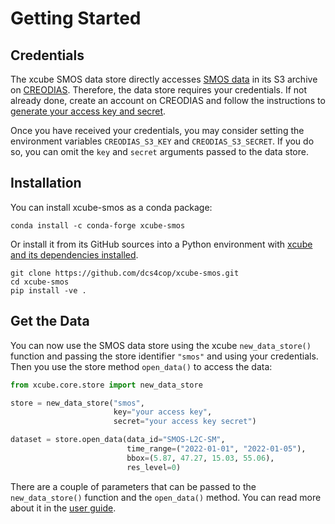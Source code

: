 # Getting Started

## Credentials

The xcube SMOS data store directly accesses 
[SMOS data](https://creodias.eu/eodata/smos/) in its S3 archive on 
[CREODIAS](https://creodias.eu/). Therefore, the data store requires your 
credentials. If not already done, create an account on CREODIAS and follow 
the instructions to 
[generate your access key and secret](https://creodias.docs.cloudferro.com/en/latest/general/How-to-generate-ec2-credentials-on-Creodias.html).

Once you have received your credentials, you may consider setting the environment 
variables `CREODIAS_S3_KEY` and `CREODIAS_S3_SECRET`. If you do so,
you can omit the `key` and `secret` arguments passed to the data store.

## Installation

You can install xcube-smos as a conda package:

```shell
conda install -c conda-forge xcube-smos
```

Or install it from its GitHub sources into a Python environment with
[xcube and its dependencies installed](https://xcube.readthedocs.io/en/latest/installation.html).

```shell
git clone https://github.com/dcs4cop/xcube-smos.git
cd xcube-smos
pip install -ve .
```

## Get the Data

You can now use the SMOS data store using the xcube `new_data_store()` 
function and passing the store identifier `"smos"` and using your credentials.
Then you use the store method `open_data()` to access the data:

```python
from xcube.core.store import new_data_store

store = new_data_store("smos", 
                       key="your access key", 
                       secret="your access key secret")

dataset = store.open_data(data_id="SMOS-L2C-SM",
                          time_range=("2022-01-01", "2022-01-05"), 
                          bbox=(5.87, 47.27, 15.03, 55.06),
                          res_level=0)
```

There are a couple of parameters that can be passed to the `new_data_store()`
function and the `open_data()` method. You can read more about it in the 
[user guide](guide.ipynb).

